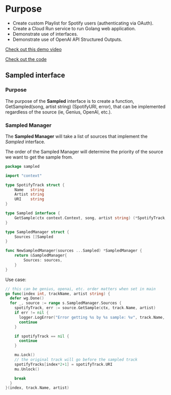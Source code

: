 # Purpose

- Create custom Playlist for Spotify users (authenticating via OAuth). 
- Create a Cloud Run service to run Golang web application. 
- Demonstrate use of interfaces.
- Demonstrate use of OpenAI API Structured Outputs. 

[Check out this demo video](https://storage.googleapis.com/titled96demo/titled96.mp4)

[Check out the code](https://github.com/ericflores108/spotify)

## Sampled interface

### Purpose

The purpose of the **Sampled** interface is to create a function, GetSampled(song, artist string) (SpotifyURI, error), that can be implemented regardless of the source (ie, Genius, OpenAI, etc.). 

### Sampled Manager

The **Sampled Manager** will take a list of sources that implement the *Sampled* interface.

The order of the Sampled Manager will determine the priority of the source we want to get the sample from. 

```go
package sampled

import "context"

type SpotifyTrack struct {
	Name   string
	Artist string
	URI    string
}

type Sampled interface {
	GetSample(ctx context.Context, song, artist string) (*SpotifyTrack, error)
}

type SampledManager struct {
	Sources []Sampled
}

func NewSampledManager(sources ...Sampled) *SampledManager {
	return &SampledManager{
		Sources: sources,
	}
}

```

Use case: 

```go
// this can be genius, openai, etc. order matters when set in main
go func(index int, trackName, artist string) {
  defer wg.Done()
  for _, source := range s.SampledManager.Sources {
    spotifyTrack, err := source.GetSample(ctx, track.Name, artist)
    if err != nil {
      logger.LogError("Error getting %s by %s sample: %v", track.Name, artist, err)
      continue
    }

    if spotifyTrack == nil {
      continue
    }

    mu.Lock()
    // the original track will go before the sampled track
    spotifyTracks[index*2+1] = spotifyTrack.URI
    mu.Unlock()

    break
  }
}(index, track.Name, artist)
```